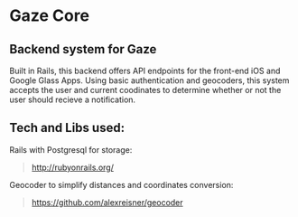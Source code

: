 # Gaze Core

## Backend system for Gaze

Built in Rails, this backend offers API endpoints for the front-end iOS and Google Glass Apps. Using basic authentication and geocoders, this system accepts the user and current coodinates to determine whether or not the user should recieve a notification.

## Tech and Libs used:

Rails with Postgresql for storage:

> http://rubyonrails.org/

Geocoder to simplify distances and coordinates conversion:

> https://github.com/alexreisner/geocoder
